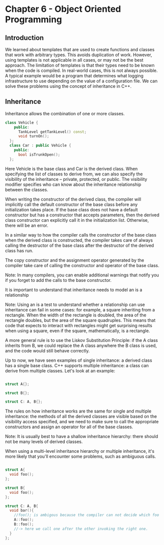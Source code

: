# Chapter 6 - Object Oriented Programming

## Introduction

We learned about templates that are used to create functions and classes that work with arbitrary types. This avoids duplication of work. However, using templates is not applicable in all cases, or may not be the best approach. The limitation of templates is that their types need to be known when the code is compiled.
In real-world cases, this is not always possible. A typical example would be a program that determines what logging infrastructure to use depending on the value of a configuration file.
We can solve these problems using the concept of inheritance in C++.

## Inheritance

Inheritance allows the combination of one or more classes.

```cpp
class Vehicle {
    public:
      TankLevel getTankLevel() const;
      void turnOn();
  };
  class Car : public Vehicle {
    public:
      bool isTrunkOpen();
  };
```

Here Vehicle is the base class and Car is the derived class.
When specifying the list of classes to derive from, we can also specify the visibility of the inheritance – private, protected, or public.
The visibility modifier specifies who can know about the inheritance relationship between the classes.

When writing the constructor of the derived class, the compiler will implicitly call the default constructor of the base class before any initialization takes place.
If the base class does not have a default constructor but has a constructor that accepts parameters, then the derived class constructor can explicitly call it in the initialization list. Otherwise, there will be an error.

In a similar way to how the compiler calls the constructor of the base class when the derived class is constructed, the compiler takes care of always calling the destructor of the base class after the destructor of the derived class has run.

The copy constructor and the assignment operator generated by the compiler take care of calling the constructor and operator of the base class.

Note: In many compilers, you can enable additional warnings that notify you if you forget to add the calls to the base constructor.

It is important to understand that inheritance needs to model an is a relationship

Note: Using an is a test to understand whether a relationship can use inheritance can fail in some cases: for example, a square inheriting from a rectangle. When the width of the rectangle is doubled, the area of the rectangle doubles, but the area of the square quadruples. This means that code that expects to interact with rectangles might get surprising results when using a square, even if the square, mathematically, is a rectangle.

A more general rule is to use the Liskov Substitution Principle: if the A class inherits from B, we could replace the A class anywhere the B class is used, and the code would still behave correctly.

Up to now, we have seen examples of single inheritance: a derived class has a single base class. C++ supports multiple inheritance: a class can derive from multiple classes. Let's look at an example:

```cpp

struct A{};

struct B{};

struct C: A, B{};

```

The rules on how inheritance works are the same for single and multiple inheritance: the methods of all the derived classes are visible based on the visibility access specified, and we need to make sure to call the appropriate constructors and assign an operator for all of the base classes.

Note: It is usually best to have a shallow inheritance hierarchy: there should not be many levels of derived classes.

When using a multi-level inheritance hierarchy or multiple inheritance, it's more likely that you'll encounter some problems, such as ambiguous calls.

```cpp

struct A{
  void foo();
};

struct B{
  void foo();
};

struct C: A, B{
  void bar(){
    //foo(); is ambigous because the compiler can not decide which foo to call.
    A::foo();
    B::foo();
    //-> here we call one after the other invoking the right one.
  }
};

```